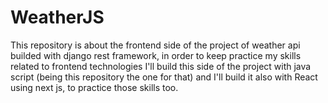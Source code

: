 # WeatherJS
This repository is about the frontend side of the project of weather api builded with django rest framework, in order to keep practice my skills related to frontend technologies I'll build this side of the project with java script (being this repository the one for that) and I'll build it also with React using next js, to practice those skills too.
